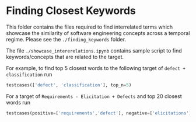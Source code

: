 # Finding Closest Keywords

This folder contains the files required to find interrelated terms which showcase the similarity of software engineering concepts across a temporal regime. Please see the `./finding_keywords` folder.

The file `./showcase_intererelations.ipynb` contains sample script to find keywords/concepts that are related to the target.

For example, to find top 5 closest words to the following target of `defect + classification` run
```python
testcases(['defect', 'classification'], top_n=5)
```

For a target of `Requirements - Elicitation + Defects` and top 20 closest words run
```python
testcases(positive=['requirements','defect'], negative=['elicitations'], top_n = 20)
```
